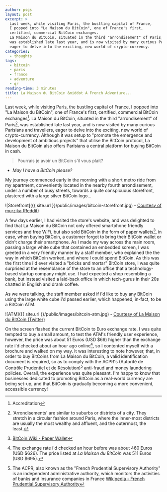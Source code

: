 ```yaml
---
author: psgs
layout: post
excerpt: >
  Last week, while visiting Paris, the bustling capital of France,
  I popped into "La Maison du BitCoin", one of France's first,
  certified, commercial BitCoin exchanges.
  La Maison du BitCoin, situated in the third "arrondisement" of Paris,
  was established late last year, and is now visited by many curious Parisians and travellers,
  eager to delve into the exciting, new world of crypto-currency.
categories:
  - thoughts
tags:
  - bitcoin
  - paris
  - france
  - adventure
  - qr
reading-time: 3 minutes
title: La Maison du BitCoin &middot A French Adventure...
---
```


Last week, while visiting Paris, the bustling capital of France, I popped into "La Maison du BitCoin", one of France's first, certified, commercial BitCoin exchanges[^1].
La Maison du BitCoin, situated in the third "arrondisement" of Paris[^2], was established late last year, and is now visited by many curious Parisians and travellers, eager to delve into the exciting, new world of crypto-currency.
Although it was setup to "promote the emergence and development of ambitious projects" that utilise the BitCoin protocol, La Maison du BitCoin also offers Parisians a central platform for buying BitCoin in cash.

> Pourrais je avoir un BitCoin s'il vous plait?
- *May I have a BitCoin please?*

My journey commenced early in the morning with a short metro ride from my apartment, conveniently located in the nearby fourth arrondisement, under a number of busy streets, towards a quite conspicuous storefront, plastered with a large silver BitCoin logo...

![Storefront]({{ site.url }}/public/images/bitcoin-storefront.jpg) - [Courtesy of murzika (Reddit)](http://www.reddit.com/r/Bitcoin/comments/25frse/la_maison_du_bitcoin_the_first_european_bitcoin/)

A few days earlier, I had visited the store's website, and was delighted to find that La Maison du BitCoin not only offered smartphone friendly services and free WiFi, but also sold BitCoin in the form of paper wallets[^3], in case, when buying BitCoin, a customer forgot to bring their BitCoin wallet or didn't charge their smartphone.
As I made my way across the main room, passing a large white cube that contained an embedded screen, I was greeted in a very friendly manner by a staff member, who explained the the way in which BitCoin worked, and where I could spend BitCoin.
As this was the first time i'd ever visited a "bricks and mortar" BitCoin store, I was quite surprised at the resemblance of the store to an office that a technology-based startup company might use. I had expected a shop resembling a bank, but instead visited a laid-back office in which tech-gurus in their 20s chatted in English and drank coffee.

As we were talking, the staff member asked if i'd like to buy any BitCoin using the large white cube i'd passed earlier, which happened, in-fact, to be a BitCoin ATM.

![ATM]({{ site.url }}/public/images/bitcoin-atm.jpg) - [Courtesy of La Maison du BitCoin (Twitter)](pic.twitter.com/C8VZsaQ6RI)

On the screen flashed the current BitCoin to Euro exchange rate. I was quite tempted to buy a small amount, to test the ATM's friendly user experience, however, the price was about 51 Euros (USD $69) higher than the exchange rate i'd checked about an hour ago online[^4], so I contented myself with a brochure and walked on my way.
It was interesting to note however, that, in order to buy BitCoins from La Maison du BitCoin, a valid identification document is required, so as to comply with the ACPR's (Autorité de Contrôle Prudentiel et de Résolution)[^5] anti-fraud and money laundering policies.
Overall, the experience was quite pleasant. I'm happy to know that businesses dedicated to promoting BitCoin as a real-world currency are being set-up, and that BitCoin is gradually becoming a more convenient, accessible currency!

[^1]: Accreditation
[^2]: 'Arrondisements' are similar to suburbs or districts of a city. They stretch in a circular fashion around Paris, where the inner-most districts are usually the most wealthy and affluent, and the outermost, the least.
[^3]: [BitCoin Wiki - Paper Wallet](https://en.bitcoin.it/wiki/Paper_wallet)
[^4]: The exchange rate i'd checked an hour before was about 460 Euros (USD $626). The price listed at *La Maison du BitCoin* was 511 Euros (USD $695).
[^5]: The ACPR, also known as the "French Prudential Supervisory Authority" is an independent administrative authority, which monitors the activities of banks and insurance companies in France [Wikipedia - French Prudential Supervisory Authority](http://en.wikipedia.org/wiki/French_Prudential_Supervisory_Authority)